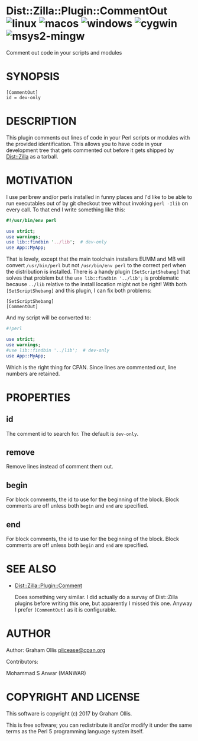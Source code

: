 # Dist::Zilla::Plugin::CommentOut ![linux](https://github.com/uperl/Dist-Zilla-Plugin-CommentOut/workflows/linux/badge.svg) ![macos](https://github.com/uperl/Dist-Zilla-Plugin-CommentOut/workflows/macos/badge.svg) ![windows](https://github.com/uperl/Dist-Zilla-Plugin-CommentOut/workflows/windows/badge.svg) ![cygwin](https://github.com/uperl/Dist-Zilla-Plugin-CommentOut/workflows/cygwin/badge.svg) ![msys2-mingw](https://github.com/uperl/Dist-Zilla-Plugin-CommentOut/workflows/msys2-mingw/badge.svg)

Comment out code in your scripts and modules

# SYNOPSIS

```
[CommentOut]
id = dev-only
```

# DESCRIPTION

This plugin comments out lines of code in your Perl scripts or modules with
the provided identification.  This allows you to have code in your development
tree that gets commented out before it gets shipped by [Dist::Zilla](https://metacpan.org/pod/Dist::Zilla) as a
tarball.

# MOTIVATION

I use perlbrew and/or perls installed in funny places and I'd like to be able to run
executables out of by git checkout tree without invoking `perl -Ilib` on
every call.  To that end I write something like this:

```perl
#!/usr/bin/env perl

use strict;
use warnings;
use lib::findbin '../lib';  # dev-only
use App::MyApp;
```

That is lovely, except that the main toolchain installers EUMM and MB will
convert `/usr/bin/perl` but not `/usr/bin/env perl` to the correct perl
when the distribution is installed.  There
is a handy plugin `[SetScriptShebang]` that solves that problem but the
`use lib::findbin '../lib';` is problematic because `../lib` relative to
the install location might not be right!  With both `[SetScriptShebang]`
and this plugin, I can fix both problems:

```
[SetScriptShebang]
[CommentOut]
```

And my script will be converted to:

```perl
#!perl

use strict;
use warnings;
#use lib::findbin '../lib';  # dev-only
use App::MyApp;
```

Which is the right thing for CPAN.  Since lines are commented out, line numbers
are retained.

# PROPERTIES

## id

The comment id to search for.  The default is `dev-only`.

## remove

Remove lines instead of comment them out.

## begin

For block comments, the id to use for the beginning of the block.
Block comments are off unless both `begin` and `end` are specified.

## end

For block comments, the id to use for the beginning of the block.
Block comments are off unless both `begin` and `end` are specified.

# SEE ALSO

- [Dist::Zilla::Plugin::Comment](https://metacpan.org/pod/Dist::Zilla::Plugin::Comment)

    Does something very similar.  I did actually do a survay of Dist::Zilla
    plugins before writing this one, but apparently I missed this one.  Anyway
    I prefer `[CommentOut]` as it is configurable.

# AUTHOR

Author: Graham Ollis <plicease@cpan.org>

Contributors:

Mohammad S Anwar (MANWAR)

# COPYRIGHT AND LICENSE

This software is copyright (c) 2017 by Graham Ollis.

This is free software; you can redistribute it and/or modify it under
the same terms as the Perl 5 programming language system itself.
